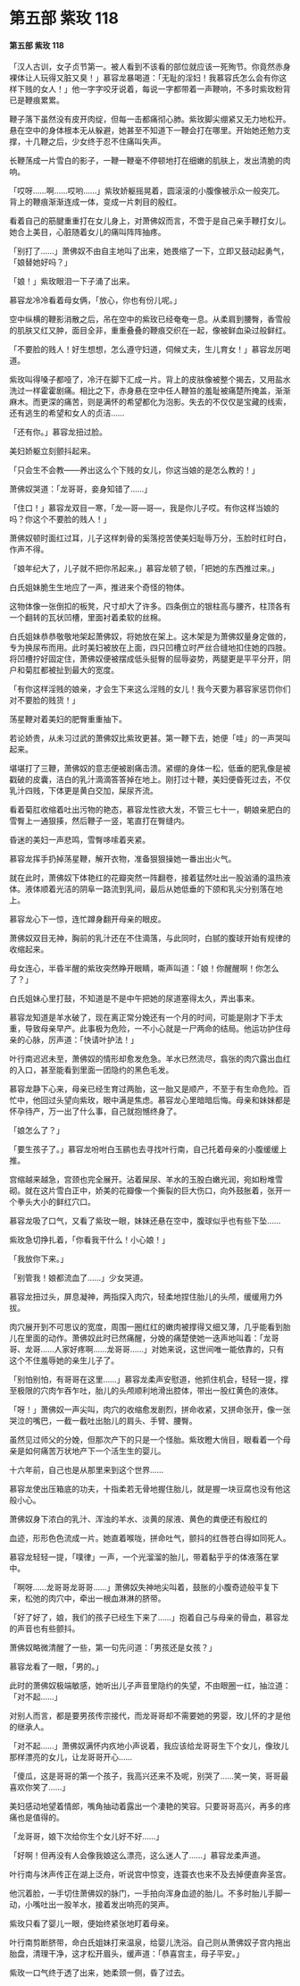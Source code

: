 # 第五部 紫玫 118

#### 第五部 紫玫 118

「汉人古训，女子贞节第一。被人看到不该看的部位就应该一死殉节。你竟然赤身裸体让人玩得又脏又臭！」慕容龙暴喝道：「无耻的淫妇！我慕容氏怎么会有你这样下贱的女人！」他一字字咬牙说着，每说一字都带着一声鞭响，不多时紫玫粉背已是鞭痕累累。

鞭子落下虽然没有皮开肉绽，但每一击都痛彻心肺。紫玫脚尖绷紧又无力地松开。悬在空中的身体根本无从躲避，她甚至不知道下一鞭会打在哪里。开始她还勉力支撑，十几鞭之后，少女终于忍不住痛叫失声。

长鞭荡成一片雪白的影子，一鞭一鞭毫不停顿地打在细嫩的肌肤上，发出清脆的肉响。

「哎呀……啊……哎哟……」紫玫娇躯摇晃着，圆滚滚的小腹像被示众一般突兀。背上的鞭痕渐渐连成一体，变成一片刺目的殷红。

看着自己的筋腱重重打在女儿身上，对萧佛奴而言，不啻于是自己亲手鞭打女儿。她合上美目，心脏随着女儿的痛叫阵阵抽疼。

「别打了……」萧佛奴不由自主地叫了出来，她畏缩了一下，立即又鼓动起勇气，「娘替她好吗？」

「娘！」紫玫眼泪一下子涌了出来。

慕容龙冷冷看着母女俩，「放心，你也有份儿呢。」

空中纵横的鞭影消散之后，吊在空中的紫玫已经奄奄一息。从柔肩到腰臀，香雪般的肌肤又红又肿，面目全非，重重叠叠的鞭痕交织在一起，像被鲜血染过般鲜红。

「不要脸的贱人！好生想想，怎么遵守妇道，伺候丈夫，生儿育女！」慕容龙厉喝道。

紫玫叫得嗓子都哑了，冷汗在脚下汇成一片。背上的皮肤像被整个揭去，又用盐水洗过一样霍霍剧痛。相比之下，赤身悬在空中任人鞭笞的羞耻被痛楚所掩盖，渐渐麻木。而更深的痛苦，则是满怀的希望都化为泡影。失去的不仅仅是宝藏的线索，还有逃生的希望和女人的贞洁……

「还有你。」慕容龙扭过脸。

美妇娇躯立刻颤抖起来。

「只会生不会教——养出这么个下贱的女儿，你这当娘的是怎么教的！」

萧佛奴哭道：「龙哥哥，妾身知错了……」

「住口！」慕容龙双目一寒，「龙—哥—哥—，我是你儿子哎。有你这样当娘的吗？你这个不要脸的贱人！」

萧佛奴顿时面红过耳，儿子这样刺骨的奚落挖苦使美妇耻辱万分，玉脸时红时白，作声不得。

「娘年纪大了，儿子就不把你吊起来。」慕容龙顿了顿，「把她的东西推过来。」

白氏姐妹脆生生地应了一声，推进来个奇怪的物体。

这物体像一张倒扣的板凳，尺寸却大了许多。四条倒立的银柱高与腰齐，柱顶各有一个翻转的瓦状凹槽，里面衬着柔软的丝棉。

白氏姐妹恭恭敬敬地架起萧佛奴，将她放在架上。这木架是为萧佛奴量身定做的，专为换尿布而用。此时美妇被放在上面，四只凹槽立时严丝合缝地扣住她的四肢。将凹槽拧好固定住，萧佛奴便被摆成低头挺臀的屈辱姿势，两腿更是平平分开，阴户和菊肛都被扯到最大的宽度。

「有你这样淫贱的娘亲，才会生下来这么淫贱的女儿！我今天要为慕容家惩罚你们对不要脸的贱货！」

荡星鞭对着美妇的肥臀重重抽下。

若论娇贵，从未习过武的萧佛奴比紫玫更甚。第一鞭下去，她便「哇」的一声哭叫起来。

堪堪打了三鞭，萧佛奴的意志便被剧痛击溃。紧绷的身体一松，低垂的肥乳像是被戳破的皮囊，洁白的乳汁滴滴答答掉在地上。刚打过十鞭，美妇便昏死过去，不仅乳汁四贱，下体更是黄白交加，屎尿齐流。

看着菊肛收缩着吐出污物的艳态，慕容龙性欲大发，不管三七十一，朝娘亲肥白的雪臀上一通狠揍，然后鞭子一竖，笔直打在臀缝内。

昏迷的美妇一声悲鸣，雪臀哆嗦着夹紧。

慕容龙挥手扔掉荡星鞭，解开衣物，准备狠狠操她一番出出火气。

就在此时，萧佛奴下体艳红的花瓣突然一阵翻卷，接着猛然吐出一股汹涌的温热液体。液体顺着光洁的阴阜一路流到乳间，最后从她低垂的下颌和乳尖分别落在地上。

慕容龙心下一惊，连忙蹲身翻开母亲的眼皮。

萧佛奴双目无神，胸前的乳汁还在不住滴落，与此同时，白腻的腹球开始有规律的收缩起来。

母女连心，半昏半醒的紫玫突然睁开眼睛，嘶声叫道：「娘！你醒醒啊！你怎么了？」

白氏姐妹心里打鼓，不知道是不是中午把她的尿道塞得太久，弄出事来。

慕容龙知道是羊水破了，现在离正常分娩还有一个月的时间，可能是刚才下手太重，导致母亲早产。此事极为危险，一不小心就是一尸两命的结局。他运功护住母亲的心脉，厉声道：「快请叶护法！」

叶行南迟迟未至，萧佛奴的情形却愈发危急。羊水已然流尽，翕张的肉穴露出血红的入口，甚至能看到里面一团隐约的黑色毛发。

慕容龙静下心来，母亲已经生育过两胎，这一胎又是顺产，不至于有生命危险。百忙中，他回过头望向紫玫，眼中满是焦虑。慕容龙心里暗暗后悔。母亲和妹妹都是怀孕待产，万一出了什么事，自己就抱憾终身了。

「娘怎么了？」

「要生孩子了。」慕容龙吩咐白玉鹂也去寻找叶行南，自己托着母亲的小腹缓缓上推。

宫缩越来越急，宫颈也完全展开。沾着屎尿、羊水的玉股白嫩光润，宛如粉堆雪砌。就在这片雪白正中，娇美的花瓣像一个撕裂的巨大伤口，向外鼓胀着，张开一个拳头大小的鲜红穴口。

慕容龙吸了口气，又看了紫玫一眼，妹妹还悬在空中，腹球似乎也有些下坠……

紫玫急切挣扎着，「你看我干什么！小心娘！」

「我放你下来。」

「别管我！娘都流血了……」少女哭道。

慕容龙扭过头，屏息凝神，两指探入肉穴，轻柔地捏住胎儿的头颅，缓缓用力外拔。

肉穴展开到不可思议的宽度，周围一圈红红的嫩肉被撑得又细又薄，几乎能看到胎儿在里面的动作。萧佛奴此时已然痛醒，分娩的痛楚使她一迭声地叫着：「龙哥哥、龙哥……人家好疼啊……龙哥哥……」对她来说，这世间唯一能依靠的，只有这个不住羞辱她的亲生儿子了。

「别怕别怕，有哥哥在这里……」慕容龙柔声安慰道，他抓住机会，轻轻一提，撑至极限的穴肉乍吞乍吐，胎儿的头颅顺利地滑出腔体，带出一股红黄色的液体。

「呀！」萧佛奴一声尖叫，肉穴的收缩愈发剧烈，拼命收紧，又拼命张开，像一张哭泣的嘴巴，一截一截吐出胎儿的肩头、手臂、腰臀。

虽然见过师父的分娩，但那次产下的只是一个怪胎。紫玫瞪大俏目，眼看着一个母亲是如何痛苦万状地产下一个活生生的婴儿。

十六年前，自己也是从那里来到这个世界……

慕容龙使出压箱底的功夫，十指柔若无骨地握住胎儿，就是握一块豆腐也没有他这般小心。

萧佛奴身下浓白的乳汁、浑浊的羊水、淡黄的尿液、黄色的粪便还有殷红的

血迹，形形色色流成一片。她直着喉咙，拼命吐气，颤抖的红唇苍白得如同死人。

慕容龙轻轻一提，「噗律」一声，一个光溜溜的胎儿，带着黏乎乎的体液落在掌中。

「啊呀……龙哥哥龙哥哥……」萧佛奴失神地尖叫着，鼓胀的小腹奇迹般平复下来，松弛的肉穴中，牵出一根血淋淋的脐带。

「好了好了，娘，我们的孩子已经生下来了……」抱着自己与母亲的骨血，慕容龙的声音也有些颤抖。

萧佛奴略微清醒了一些，第一句先问道：「男孩还是女孩？」

慕容龙看了一眼，「男的。」

此时的萧佛奴极端敏感，她听出儿子声音里隐约的失望，不由眼圈一红，抽泣道：「对不起……」

对别人而言，都是要男孩传宗接代，而龙哥哥却不需要她的男婴，玫儿怀的才是他的继承人。

「对不起……」萧佛奴满怀内疚地小声说着，我应该给龙哥哥生下个女儿，像玫儿那样漂亮的女儿，让龙哥哥开心……

「傻瓜，这是哥哥的第一个孩子，我高兴还来不及呢，别哭了……笑一笑，哥哥最喜欢你笑了……」

美妇感动地望着情郎，嘴角抽动着露出一个凄艳的笑容。只要哥哥高兴，再多的疼痛也是值得的。

「龙哥哥，娘下次给你生个女儿好不好……」

「好啊！但再没有人会像我娘这么漂亮，这么迷人了……」慕容龙柔声道。

叶行南与沐声传正在湖上泛舟，听说宫中惊变，连蓑衣也来不及去掉便直奔圣宫。

他沉着脸，一手切住萧佛奴的脉门，一手拍向浑身血迹的胎儿。不多时胎儿手脚一动，小嘴吐出一股羊水，接着发出响亮的哭声。

紫玫只看了婴儿一眼，便始终紧张地盯着母亲。

叶行南剪断脐带，命白氏姐妹打来温泉，给婴儿洗浴。自己则从萧佛奴子宫内拖出胎盘，清理干净，这才松开眉头，缓声道：「恭喜宫主，母子平安。」

紫玫一口气终于透了出来，她柔颈一侧，昏了过去。

